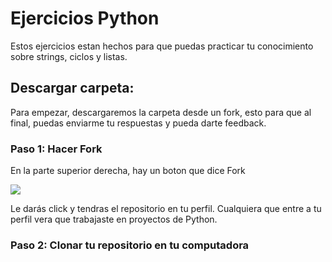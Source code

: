 # Ejercicios Python

Estos ejercicios estan hechos para que puedas practicar tu conocimiento sobre strings, ciclos y listas.

## Descargar carpeta:

Para empezar, descargaremos la carpeta desde un fork, esto para que al final, puedas enviarme tu respuestas y pueda darte feedback.

### Paso 1: Hacer Fork

En la parte superior derecha, hay un boton que dice Fork 

![](https://sammyk.s3.amazonaws.com/blog/images/2014-05-28/fork.png)

Le darás click y tendras el repositorio en tu perfil. Cualquiera que entre a tu perfil vera que trabajaste en proyectos de Python.

### Paso 2: Clonar tu repositorio en tu computadora
